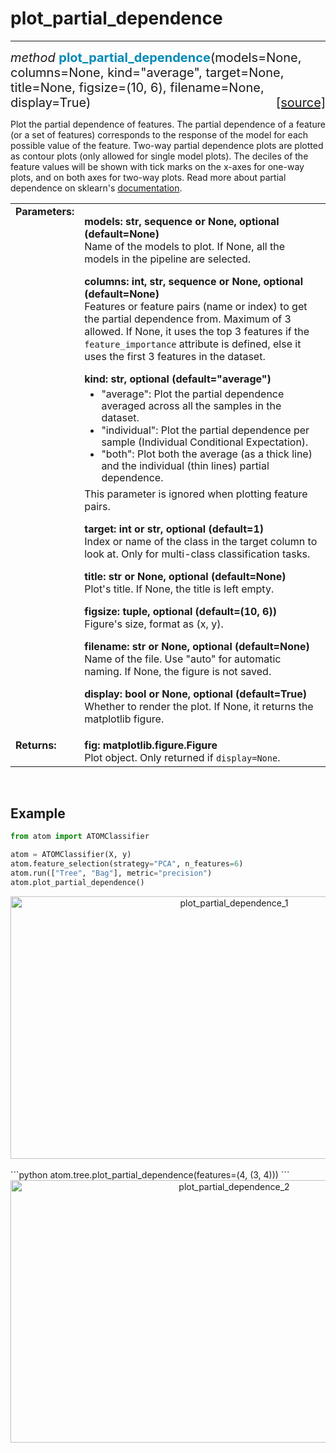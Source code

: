 # plot_partial_dependence
-------------------------

<div style="font-size:20px">
<em>method</em> <strong style="color:#008AB8">plot_partial_dependence</strong>(models=None,
columns=None, kind="average", target=None, title=None, figsize=(10, 6),
filename=None, display=True)
<span style="float:right">
<a href="https://github.com/tvdboom/ATOM/blob/master/atom/plots.py#L2074">[source]</a>
</span>
</div>

Plot the partial dependence of features. The partial dependence of a
feature (or a set of features) corresponds to the response of
the model for each possible value of the feature. Two-way partial
dependence plots are plotted as contour plots (only allowed for single
model plots). The deciles of the feature values will be shown with tick
marks on the x-axes for one-way plots, and on both axes for two-way
plots. Read more about partial dependence on sklearn's [documentation](https://scikit-learn.org/stable/modules/partial_dependence.html#partial-dependence-and-individual-conditional-expectation-plots).

<table style="font-size:16px">
<tr>
<td width="20%" class="td_title" style="vertical-align:top"><strong>Parameters:</strong></td>
<td width="80%" class="td_params">
<p>
<strong>models: str, sequence or None, optional (default=None)</strong><br>
Name of the models to plot. If None, all the models in the pipeline are selected.
</p>
<p>
<strong>columns: int, str, sequence or None, optional (default=None)</strong><br>
Features or feature pairs (name or index) to get the partial dependence
from. Maximum of 3 allowed. If None, it uses the top 3 features if the
<code>feature_importance</code> attribute is defined, else it uses the
first 3 features in the dataset.
</p>
<strong>kind: str, optional (default="average")</strong><br>
<ul style="line-height:1.2em;margin-top:5px;margin-bottom:0">
<li>"average": Plot the partial dependence averaged across
 all the samples in the dataset.</li>
<li>"individual": Plot the partial dependence per sample
(Individual Conditional Expectation).</li>
<li>"both": Plot both the average (as a thick line) and
the individual (thin lines) partial dependence.</li>
</ul>
<p style="margin-top:5px">
This parameter is ignored when plotting feature pairs.
</p>
<p>
<strong>target: int or str, optional (default=1)</strong><br>
Index or name of the class in the target column to look at. Only for
multi-class classification tasks.
</p>
<p>
<strong>title: str or None, optional (default=None)</strong><br>
Plot's title. If None, the title is left empty.
</p>
<p>
<strong>figsize: tuple, optional (default=(10, 6))</strong><br>
Figure's size, format as (x, y).
</p>
<p>
<strong>filename: str or None, optional (default=None)</strong><br>
Name of the file. Use "auto" for automatic naming.
If None, the figure is not saved.
</p>
<p>
<strong>display: bool or None, optional (default=True)</strong><br>
Whether to render the plot. If None, it returns the matplotlib figure.
</p>
</td>
</tr>
<tr>
<td width="20%" class="td_title" style="vertical-align:top"><strong>Returns:</strong></td>
<td width="80%" class="td_params">
<strong>fig: matplotlib.figure.Figure</strong><br>
Plot object. Only returned if <code>display=None</code>.
</td>
</tr>
</table>
<br />



## Example

```python
from atom import ATOMClassifier

atom = ATOMClassifier(X, y)
atom.feature_selection(strategy="PCA", n_features=6)
atom.run(["Tree", "Bag"], metric="precision")
atom.plot_partial_dependence()
```

<div align="center">
    <img src="../../../img/plots/plot_partial_dependence_1.png" alt="plot_partial_dependence_1" width="700" height="420"/>
</div>
<br>
```python
atom.tree.plot_partial_dependence(features=(4, (3, 4)))
```

<div align="center">
    <img src="../../../img/plots/plot_partial_dependence_2.png" alt="plot_partial_dependence_2" width="700" height="420"/>
</div>